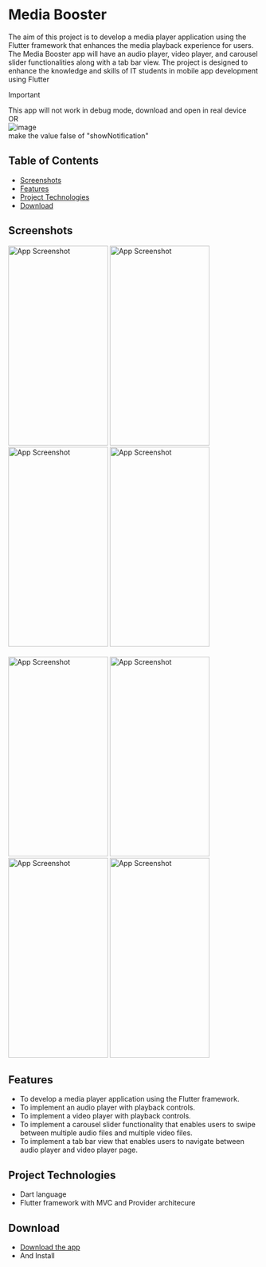 # Media Booster

The aim of this project is to develop a media player application using the Flutter framework that
enhances the media playback experience for users. The Media Booster app will have an audio
player, video player, and carousel slider functionalities along with a tab bar view. The project is
designed to enhance the knowledge and skills of IT students in mobile app development using
Flutter

> [!IMPORTANT]
> This app will not work in debug mode, download and open in real device <br>
> OR <br>
> ![image](https://github.com/user-attachments/assets/a60fbee9-cceb-4a89-8ac4-dad1505d3039) <br>
> make the value false of "showNotification"
## Table of Contents
- [Screenshots](#screenshots)
- [Features](#features)
- [Project Technologies](#project-technologies)
- [Download](#download)

## Screenshots
<img src="https://github.com/user-attachments/assets/6f26f802-f55e-48ae-bf0f-d0cad952506f" alt="App Screenshot" width="200" height="400"/>
<img src="https://github.com/user-attachments/assets/18227266-3cfb-4e93-a181-3fc8379dc279" alt="App Screenshot" width="200" height="400"/>
<img src="https://github.com/user-attachments/assets/ab238939-79ae-4bcf-bb7d-07169fad881c" alt="App Screenshot" width="200" height="400"/>
<img src="https://github.com/user-attachments/assets/9f47db00-b607-492e-a6d6-35d7b457dab5" alt="App Screenshot" width="200" height="400"/> <br><br>
<img src="https://github.com/user-attachments/assets/0568f10a-df83-4a7f-b44d-ffd222d9c4ef" alt="App Screenshot" width="200" height="400"/>
<img src="https://github.com/user-attachments/assets/2e14f2f3-bdbf-4340-bd8d-db3afcfe180d" alt="App Screenshot" width="200" height="400"/>
<img src="https://github.com/user-attachments/assets/52f8ca95-173f-4e06-819a-a23143477728" alt="App Screenshot" width="200" height="400"/>
<img src="https://github.com/user-attachments/assets/f5dbbcf3-b7b0-4877-9895-3b2bcb8c05d5" alt="App Screenshot" width="200" height="400"/>


## Features
- To develop a media player application using the Flutter framework.
- To implement an audio player with playback controls.
- To implement a video player with playback controls.
- To implement a carousel slider functionality that enables users to swipe between multiple audio files and multiple video files.
- To implement a tab bar view that enables users to navigate between audio player and video player page.

## Project Technologies
- Dart language
- Flutter framework with MVC and Provider architecure

## Download
- [Download the app](https://drive.google.com/file/d/178foOr_CGBblMw0a-PhUWtMVDE1K1wwW/view?usp=sharing)
- And Install
